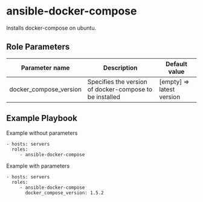 ansible-docker-compose
=========

Installs docker-compose on ubuntu.


Role Parameters
---------------

| Parameter name         | Description                                              | Default value             |
|------------------------|----------------------------------------------------------|---------------------------|
| docker_compose_version | Specifies the version of docker-compose to be installed  | [empty] => latest version |

Example Playbook
----------------

Example without parameters

    - hosts: servers
      roles:
         - ansible-docker-compose

Example with parameters

    - hosts: servers
      roles:
         - ansible-docker-compose
           docker_compose_version: 1.5.2
